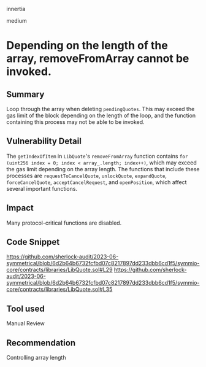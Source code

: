 innertia

medium

# Depending on the length of the array, removeFromArray cannot be invoked.

## Summary
Loop through the array when deleting `pendingQuotes`. This may exceed the gas limit of the block depending on the length of the loop, and the function containing this process may not be able to be invoked.
## Vulnerability Detail
The `getIndexOfItem` in `LibQuote`'s `removeFromArray` function contains `for (uint256 index = 0; index < array_.length; index++)`, which may exceed the gas limit depending on the array length.
The functions that include these processes are `requestToCancelQuote`, `unlockQuote`, `expandQuote`, `forceCancelQuote`, `acceptCancelRequest`, and `openPosition`, which affect several important functions.
## Impact
Many protocol-critical functions are disabled.
## Code Snippet
https://github.com/sherlock-audit/2023-06-symmetrical/blob/6d2b64b6732fcfbd07c8217897dd233dbb6cd1f5/symmio-core/contracts/libraries/LibQuote.sol#L29
https://github.com/sherlock-audit/2023-06-symmetrical/blob/6d2b64b6732fcfbd07c8217897dd233dbb6cd1f5/symmio-core/contracts/libraries/LibQuote.sol#L35
## Tool used

Manual Review

## Recommendation
Controlling array length